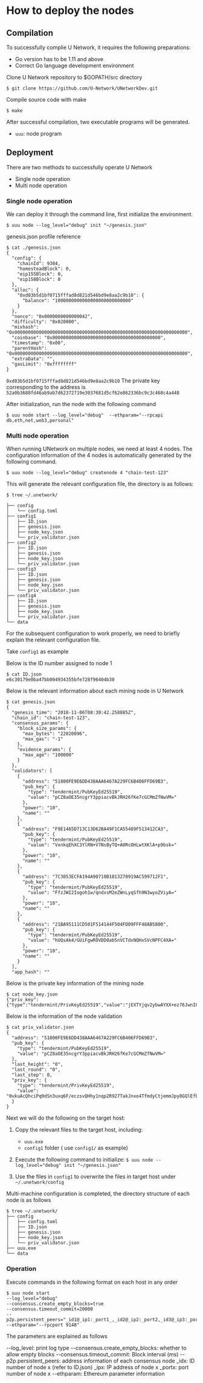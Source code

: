 # How to deploy the nodes 

## Compilation
To successfully complie U Network, it requires the following preparations:

* Go version has to be 1.11 and above
* Correct Go language development environment

Clone U Network repository to $GOPATH/src directory

```shell
$ git clone https://github.com/U-Network/UNetworkDev.git
```

Compile source code with make

```shell
$ make
```

After successful compilation, two executable programs will be generated.

* `uuu`: node program

## Deployment

There are two methods to successfully operate U Network

* Single node operation
* Multi node operation

### Single node operation

We can deploy it through the command line, first initialize the environment.

```shell
$ uuu node --log_level="debug" init "~/genesis.json"
```

genesis.json profile reference
```shell
$ cat ./genesis.json
{
  "config": {
    "chainId": 9384,
    "homesteadBlock": 0,
    "eip155Block": 0,
    "eip158Block": 0
  },
  "alloc": {
    "0xd03b5d1bf0715fffad8d821d546bd9e8aa2c9b10": {
      "balance": "1000000000000000000000000000"
    }
  },
  "nonce": "0x0000000000000042",
  "difficulty": "0x020000",
  "mixhash": "0x0000000000000000000000000000000000000000000000000000000000000000",
  "coinbase": "0x0000000000000000000000000000000000000000",
  "timestamp": "0x00",
  "parentHash": "0x0000000000000000000000000000000000000000000000000000000000000000",
  "extraData": "",
  "gasLimit": "0xffffffff"
}
```

`0xd03b5d1bf0715fffad8d821d546bd9e8aa2c9b10`
The private key corresponding to the address is
`52a0b3688fd46ab9ab7d62372719e3037681d5cf62e862336bc9c3c468c4a448`

After initialization, run the node with the following command

```shell
$ uuu node start --log_level="debug"  --ethparam="--rpcapi db,eth,net,web3,personal"
```

### Multi node operation

When running UNetwork on multiple nodes, we need at least 4 nodes. The configuration information of the 4 nodes is automatically generated by the following command.

```shell
$ uuu node --log_level="debug" createnode 4 "chain-test-123"
```

This will generate the relevant configuration file, the directory is as follows:
```shell
$ tree ~/.unetwork/

├── config
│   └── config.toml
├── config1
│   ├── ID.json
│   ├── genesis.json
│   ├── node_key.json
│   └── priv_validator.json
├── config2
│   ├── ID.json
│   ├── genesis.json
│   ├── node_key.json
│   └── priv_validator.json
├── config3
│   ├── ID.json
│   ├── genesis.json
│   ├── node_key.json
│   └── priv_validator.json
├── config4
│   ├── ID.json
│   ├── genesis.json
│   ├── node_key.json
│   └── priv_validator.json
└── data
```

For the subsequent configuration to work properly, we need to briefly explain the relevant configuration file.

Take `config1` as example

Below is the ID number assigned to node 1
```shell
$ cat ID.json
e6c30179e0ba47bb004934355bfe728f96404b30
```

Below is the relevant information about each mining node in U Network

```shell
$ cat genesis.json
{
  "genesis_time": "2018-11-06T08:30:42.258885Z",
  "chain_id": "chain-test-123",
  "consensus_params": {
    "block_size_params": {
      "max_bytes": "22020096",
      "max_gas": "-1"
    },
    "evidence_params": {
      "max_age": "100000"
    }
  },
  "validators": [
    {
      "address": "51800FE9E6DD438AAA6467A229FC6B406FFD69B3",
      "pub_key": {
        "type": "tendermint/PubKeyEd25519",
        "value": "pCZ8aOE35ncgrY3ppiacvBkJRH26fKe7cGCMmZfNwVM="
      },
      "power": "10",
      "name": ""
    },
    {
      "address": "F9E1465D713C13D62BA49F1CA55489F513412CA3",
      "pub_key": {
        "type": "tendermint/PubKeyEd25519",
        "value": "VxnkqEhXC3YlRN+V7NsByTQ+A0RcOHLwtXKlA+p9bsk="
      },
      "power": "10",
      "name": ""
    },
    {
      "address": "7C3053ECFA194A90710B1813270919AC599712F1",
      "pub_key": {
        "type": "tendermint/PubKeyEd25519",
        "value": "FfzJWI2Iogoh1w/qndxsM2eZWnLyqSfh9N3wyoZViyA="
      },
      "power": "10",
      "name": ""
    },
    {
      "address": "21BA95111CD501F514144F504FD09FFF48AB5800",
      "pub_key": {
        "type": "tendermint/PubKeyEd25519",
        "value": "hUQsAk4/GUiFgwROVDD0ab5nVCTdxNQHvSVcNPFC4XA="
      },
      "power": "10",
      "name": ""
    }
  ],
  "app_hash": ""
```

Below is the private key information of the mining node

```shell
$ cat node_key.json
{"priv_key":{"type":"tendermint/PrivKeyEd25519","value":"jEXTYjqv2ybwAYXX+ez76JwnI8obOVUfp4yQsNxk9M8unXg5R1Wf+w9uq89Vl8i4wdtMLqRTebmkB6dkJ15aEQ=="}}
```

Below is the information of the node validation


```shell
$ cat priv_validator.json 
{
  "address": "51800FE9E6DD438AAA6467A229FC6B406FFD69B3",
  "pub_key": {
    "type": "tendermint/PubKeyEd25519",
    "value": "pCZ8aOE35ncgrY3ppiacvBkJRH26fKe7cGCMmZfNwVM="
  },
  "last_height": "0",
  "last_round": "0",
  "last_step": 0,
  "priv_key": {
    "type": "tendermint/PrivKeyEd25519",
    "value": "0vkuAcQhciPq9dSn3uxq6F/eczsvQHhy1nqp2R927TakJnxo4TfmdyCtjemmJpy8GQlEfbp8p7twYIyZl83BUw=="
  }
}
```

Next we will do the following on the target host:

1. Copy the relevant files to the target host, including:
    - `uuu.exe`
    - `config1` folder ( use `config1/` as example)

2. Execute the following command to initialize:
    `$ uuu node --log_level="debug" init "~/genesis.json"`

3. Use the files in `config1` to overwrite the files in target host under `~/.unetwork/config`

Multi-machine configuration is completed, the directory structure of each node is as follows

```shell
$ tree ~/.unetwork/
├── config
│   ├── config.toml
│   ├── ID.json
│   ├── genesis.json
│   ├── node_key.json
│   └── priv_validator.json
├── uuu.exe
└── data
```


### Operation
Execute commands in the following format on each host in any order

```shell
$ uuu node start
--log_level="debug"
--consensus.create_empty_blocks=true
--consensus.timeout_commit=20000
--p2p.persistent_peers="_id1@_ip1:_port1_,_id2@_ip2:_port2,_id3@_ip3:_port3,_id4@_ip4:_port4"
--ethparam="--rpcport 9148"
```

The parameters are explained as follows

--log_level: print log type
--consensus.create_empty_blocks: whether to allow empty blocks
--consensus.timeout_commit: Block interval (ms)
--p2p.persistent_peers: address information of each consensus node
    _idx: ID number of node x (refer to ID.json)
    _ipx: IP address of node x
    _portx: port number of node x
--ethparam: Ethereum parameter information

